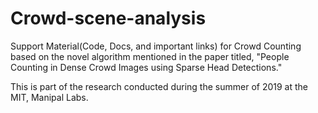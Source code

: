 # Crowd-scene-analysis

Support Material(Code, Docs, and important links) for Crowd Counting based on the novel algorithm mentioned in the paper titled, "People Counting in Dense Crowd Images using Sparse Head Detections."

This is part of the research conducted during the summer of 2019 at the MIT, Manipal Labs. 
